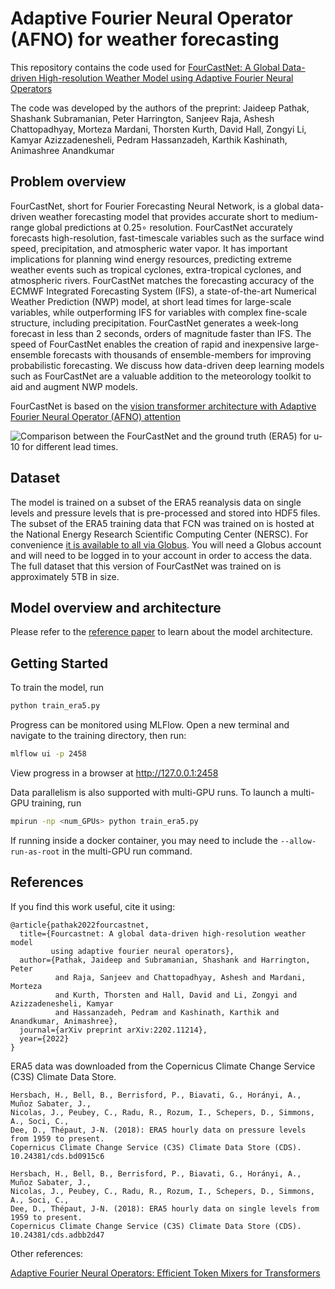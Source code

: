 # Adaptive Fourier Neural Operator (AFNO) for weather forecasting

This repository contains the code used for [FourCastNet: A Global Data-driven
High-resolution Weather Model using Adaptive Fourier Neural
Operators](https://arxiv.org/abs/2202.11214)

The code was developed by the authors of the preprint:
Jaideep Pathak, Shashank Subramanian, Peter Harrington, Sanjeev Raja,
Ashesh Chattopadhyay, Morteza Mardani, Thorsten Kurth, David Hall, Zongyi Li,
Kamyar Azizzadenesheli, Pedram Hassanzadeh, Karthik Kashinath, Animashree Anandkumar

## Problem overview

FourCastNet, short for Fourier Forecasting Neural Network, is a global data-driven
weather forecasting model that provides accurate short to medium-range global
predictions at 0.25∘ resolution. FourCastNet accurately forecasts high-resolution,
fast-timescale variables such as the surface wind speed, precipitation, and atmospheric
water vapor. It has important implications for planning wind energy resources,
predicting extreme weather events such as tropical cyclones, extra-tropical cyclones,
and atmospheric rivers. FourCastNet matches the forecasting accuracy of the ECMWF
Integrated Forecasting System (IFS), a state-of-the-art Numerical Weather Prediction
(NWP) model, at short lead times for large-scale variables, while outperforming IFS
for variables with complex fine-scale structure, including precipitation. FourCastNet
generates a week-long forecast in less than 2 seconds, orders of magnitude faster than
IFS. The speed of FourCastNet enables the creation of rapid and inexpensive
large-ensemble forecasts with thousands of ensemble-members for improving probabilistic
forecasting. We discuss how data-driven deep learning models such as FourCastNet are a
valuable addition to the meteorology toolkit to aid and augment NWP models.

FourCastNet is based on the [vision transformer architecture with Adaptive Fourier
Neural Operator (AFNO) attention](https://openreview.net/pdf?id=EXHG-A3jlM)

![Comparison between the FourCastNet and the ground truth (ERA5) for $u-10$ for
different lead times.](../../../docs/img/FourCastNet.gif)

## Dataset

The model is trained on a subset of the ERA5 reanalysis data on single levels and
pressure levels that is pre-processed and stored into HDF5 files.
The subset of the ERA5 training data that FCN was trained on is hosted at the
National Energy Research Scientific Computing Center (NERSC). For convenience
[it is available to all via Globus](https://app.globus.org/file-manager?origin_id=945b3c9e-0f8c-11ed-8daf-9f359c660fbd&origin_path=%2F~%2Fdata%2F).
You will need a Globus account and will need to be logged in to your account in order
to access the data. The full dataset that this version of FourCastNet was trained on is
approximately 5TB in size.

## Model overview and architecture

Please refer to the [reference paper](https://arxiv.org/abs/2202.11214) to learn about
the model architecture.

## Getting Started

To train the model, run

```bash
python train_era5.py
```

Progress can be monitored using MLFlow. Open a new terminal and navigate to the training
directory, then run:

```bash
mlflow ui -p 2458
```

View progress in a browser at <http://127.0.0.1:2458>

Data parallelism is also supported with multi-GPU runs. To launch a multi-GPU training,
run

```bash
mpirun -np <num_GPUs> python train_era5.py
```

If running inside a docker container, you may need to include the `--allow-run-as-root`
in the multi-GPU run command.

## References

If you find this work useful, cite it using:

```text
@article{pathak2022fourcastnet,
  title={Fourcastnet: A global data-driven high-resolution weather model 
         using adaptive fourier neural operators},
  author={Pathak, Jaideep and Subramanian, Shashank and Harrington, Peter 
          and Raja, Sanjeev and Chattopadhyay, Ashesh and Mardani, Morteza 
          and Kurth, Thorsten and Hall, David and Li, Zongyi and Azizzadenesheli, Kamyar
          and Hassanzadeh, Pedram and Kashinath, Karthik and Anandkumar, Animashree},
  journal={arXiv preprint arXiv:2202.11214},
  year={2022}
}
```

ERA5 data was downloaded from the Copernicus Climate Change Service (C3S)
Climate Data Store.

```text
Hersbach, H., Bell, B., Berrisford, P., Biavati, G., Horányi, A., Muñoz Sabater, J.,
Nicolas, J., Peubey, C., Radu, R., Rozum, I., Schepers, D., Simmons, A., Soci, C., 
Dee, D., Thépaut, J-N. (2018): ERA5 hourly data on pressure levels from 1959 to present.
Copernicus Climate Change Service (C3S) Climate Data Store (CDS). 10.24381/cds.bd0915c6

Hersbach, H., Bell, B., Berrisford, P., Biavati, G., Horányi, A., Muñoz Sabater, J.,
Nicolas, J., Peubey, C., Radu, R., Rozum, I., Schepers, D., Simmons, A., Soci, C.,
Dee, D., Thépaut, J-N. (2018): ERA5 hourly data on single levels from 1959 to present.
Copernicus Climate Change Service (C3S) Climate Data Store (CDS). 10.24381/cds.adbb2d47
```

Other references:

[Adaptive Fourier Neural Operators:
Efficient Token Mixers for Transformers](https://openreview.net/pdf?id=EXHG-A3jlM)
